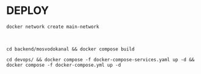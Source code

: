 # DEPLOY

```
docker network create main-network
```
 
```
cd backend/mosvodokanal && docker compose build
```

```
cd devops/ && docker compose -f docker-compose-services.yaml up -d && docker compose -f docker-compose.yml up -d
```
